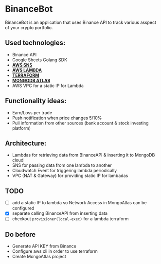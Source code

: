 # BinanceBot

BinanceBot is an application that uses Binance API to track various asspect of your crypto portfolio.

## Used technologies:
* Binance API
* Google Sheets Golang SDK
* [**AWS SNS**](https://aws.amazon.com/sns/?whats-new-cards.sort-by=item.additionalFields.postDateTime&whats-new-cards.sort-order=desc)
* [**AWS LAMBDA**](https://aws.amazon.com/lambda/)
* [**TERRAFORM**](https://www.terraform.io/)
* [**MONGODB ATLAS**](https://www.mongodb.com/cloud/atlas)
* AWS VPC for a static IP for Lambda

## Functionality ideas:
* Earn/Loss per trade
* Push notification when price changes 5/10%
* Pull information from other sources (bank account & stock investing platform)

## Architecture:
* Lambdas for retrieving data from BinanceAPI & inserting it to MongoDB cloud
* SNS for passing data from one lambda to another
* Cloudwatch Event for triggering lambda periodically
* VPC (NAT & Gateway) for providing static IP for lambadas

## TODO
* [ ] add a static IP to lambda so Network Access in MongoAtlas can be configured
* [x] separate calling BinanceAPI from inserting data
* [ ] checkout `provisioner(local-exec)` for a lambda terraform

## Do before
* Generate API KEY from Binance
* Configure aws cli in order to use terraform
* Create MongoAtlas project
